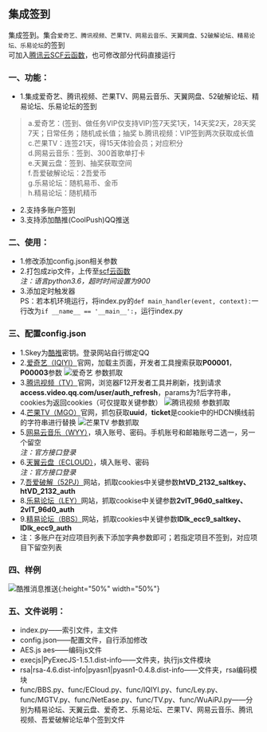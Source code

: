 ## 集成签到
集成签到。集合`爱奇艺、腾讯视频、芒果TV、网易云音乐、天翼网盘、52破解论坛、精易论坛、乐易论坛`的签到  
可加入[腾讯云SCF云函数](https://console.cloud.tencent.com/scf/list?rid=1&ns=default)，也可修改部分代码直接运行  

### 一、功能：
* 1.集成爱奇艺、腾讯视频、芒果TV、网易云音乐、天翼网盘、52破解论坛、精易论坛、乐易论坛的签到  

> a.爱奇艺：(签到、做任务VIP仅支持VIP)签7天奖1天，14天奖2天，28天奖7天；日常任务；随机成长值；抽奖
  b.腾讯视频：VIP签到两次获取成长值  
  c.芒果TV：连签21天，得15天体验会员；对应积分  
  d.网易云音乐：签到、300首歌单打卡  
  e.天翼云盘：签到、抽奖获取空间  
  f.吾爱破解论坛：2吾爱币  
  g.乐易论坛：随机易币、金币  
  h.精易论坛：随机精币  
 
* 2.支持多账户签到
* 3.支持添加酷推(CoolPush)QQ推送

### 二、使用：
* 1.修改添加config.json相关参数
* 2.打包成zip文件，上传至[scf云函数](https://console.cloud.tencent.com/scf/list?rid=1&ns=default)  
  *注：语言python3.6，超时时间设置为900*
* 3.添加定时触发器  
PS：若本机环境运行，将index.py的`def main_handler(event, context):`一行改为`if __name__ == '__main__':`，运行index.py

### 三、配置config.json
* 1.Skey为[酷推](https://cp.xuthus.cc/)密钥。登录网站自行绑定QQ
* 2.[爱奇艺（IQIYI）](https://iqiyi.com/)官网，加载主页面，开发者工具搜索获取**P00001**，**P00003**参数
![爱奇艺 参数抓取](https://s1.ax1x.com/2020/08/10/aHuqns.jpg)
* 3.[腾讯视频（TV）](https://v.qq.com/)官网，浏览器F12开发者工具并刷新，找到请求**access.video.qq.com/user/auth_refresh**，params为?后字符串，cookies为返回cookies（可仅提取关键参数）
![腾讯视频 参数抓取](https://s1.ax1x.com/2020/08/10/aHKXKH.jpg)
* 4.[芒果TV（MGO）](https://www.mgtv.com/)官网，抓包获取**uuid**，**ticket**是cookie中的HDCN横线前的字符串进行替换
![芒果TV 参数抓取](https://s1.ax1x.com/2020/08/15/dibifU.png)
* 5.[网易云音乐（WYY）](https://music.163.com/)，填入账号、密码。手机账号和邮箱账号二选一，另一个留空  
  *注：官方接口登录*
* 6.[天翼云盘（ECLOUD）](https://cloud.189.cn/)，填入账号、密码  
  *注：官方接口登录*
* 7.[吾爱破解（52PJ）](https://www.52pojie.cn/)网站，抓取cookies中关键参数**htVD_2132_saltkey、htVD_2132_auth**
* 8.[乐易论坛（LEY）](https://www.leybc.com/)网站，抓取cookise中关键参数**2vlT_96d0_saltkey、2vlT_96d0_auth**
* 9.[精易论坛（BBS）](https://bbs.125.la/)网站，抓取cookies中关键参数**lDlk_ecc9_saltkey、lDlk_ecc9_auth**
* 注：多账户在对应项目列表下添加字典参数即可；若指定项目不签到，对应项目下留空列表

### 四、样例
![酷推消息推送](https://s1.ax1x.com/2020/09/04/wiLc2d.jpg){:height="50%" width="50%"}

### 五、文件说明：
* index.py——索引文件，主文件
* config.json——配置文件，自行添加修改
* AES.js aes——编码js文件
* execjs|PyExecJS-1.5.1.dist-info——文件夹，执行js文件模块
* rsa|rsa-4.6.dist-info|pyasn1|pyasn1-0.4.8.dist-info——文件夹，rsa编码模块
* func/BBS.py、func/ECloud.py、func/IQIYI.py、func/Ley.py、func/MGTV.py、func/NetEase.py、func/TV.py、func/WuAiPJ.py——分别为精易论坛、天翼云盘、爱奇艺、乐易论坛、芒果TV、网易云音乐、腾讯视频、吾爱破解论坛单个签到文件
